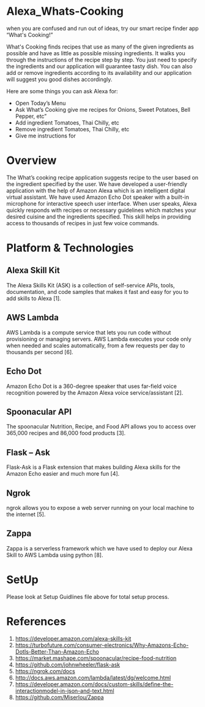 # Alexa_Whats-Cooking
when you are confused and run out of ideas, try our smart recipe finder app “What's Cooking!”

What's Cooking finds recipes that use as many of the given ingredients as possible and have as little as possible missing ingredients. It walks you through the instructions of the recipe step by step. You just need to specify the ingredients and our application will guarantee tasty dish. You can also add or remove ingredients according to its availability and our application will suggest you good dishes accordingly.

Here are some things you can ask Alexa for:

* Open Today’s Menu
* Ask What’s Cooking give me recipes for Onions, Sweet Potatoes, Bell Pepper, etc”
* Add ingredient Tomatoes, Thai Chilly, etc
* Remove ingredient Tomatoes, Thai Chilly, etc
* Give me instructions for

# Overview

The What’s cooking recipe application suggests recipe to the user based on
the ingredient specified by the user. We have developed a user-friendly
application with the help of Amazon Alexa which is an intelligent digital virtual
assistant. We have used Amazon Echo Dot speaker with a built-in
microphone for interactive speech user interface. When user speaks, Alexa
quickly responds with recipes or necessary guidelines which matches your
desired cuisine and the ingredients specified. This skill helps in providing
access to thousands of recipes in just few voice commands.

# Platform & Technologies

## Alexa Skill Kit
The Alexa Skills Kit (ASK) is a collection of self-service APIs, tools,
documentation, and code samples that makes it fast and easy for you to add
skills to Alexa [1].

## AWS Lambda
AWS Lambda is a compute service that lets you run code without
provisioning or managing servers. AWS Lambda executes your code only
when needed and scales automatically, from a few requests per day to
thousands per second [6].

## Echo Dot
Amazon Echo Dot is a 360-degree speaker that uses far-field voice
recognition powered by the Amazon Alexa voice service/assistant [2].

## Spoonacular API
The spoonacular Nutrition, Recipe, and Food API allows you to access over
365,000 recipes and 86,000 food products [3].

## Flask – Ask
Flask-Ask is a Flask extension that makes building Alexa skills for the
Amazon Echo easier and much more fun [4].

## Ngrok
ngrok allows you to expose a web server running on your local machine to
the internet [5].

## Zappa
Zappa is a serverless framework which we have used to deploy our Alexa 
Skill to AWS Lambda using python [8].

# SetUp
Please look at Setup Guidlines file above for total setup process.

# References

1. https://developer.amazon.com/alexa-skills-kit
2. https://turbofuture.com/consumer-electronics/Why-Amazons-Echo-DotIs-Better-Than-Amazon-Echo
3. https://market.mashape.com/spoonacular/recipe-food-nutrition
4. https://github.com/johnwheeler/flask-ask
5. https://ngrok.com/docs
6. http://docs.aws.amazon.com/lambda/latest/dg/welcome.html
7. https://developer.amazon.com/docs/custom-skills/define-the-interactionmodel-in-json-and-text.html
8. https://github.com/Miserlou/Zappa
